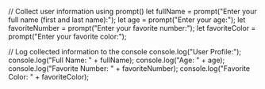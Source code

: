 // Collect user information using prompt()
let fullName = prompt("Enter your full name (first and last name):");
let age = prompt("Enter your age:");
let favoriteNumber = prompt("Enter your favorite number:");
let favoriteColor = prompt("Enter your favorite color:");

// Log collected information to the console
console.log("User Profile:");
console.log("Full Name: " + fullName);
console.log("Age: " + age);
console.log("Favorite Number: " + favoriteNumber);
console.log("Favorite Color: " + favoriteColor);
